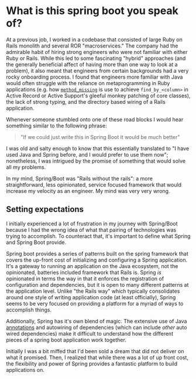 # What is this spring boot you speak of?

At a previous job, I worked in a codebase that consisted of large Ruby on Rails monolith and several ROR "macroservices." The company had the admirable habit of hiring strong engineers who were not familiar with either Ruby or Rails. While this led to some fascinating "hybrid" approaches \(and the generally beneficial affect of having more than one way to look at a problem\), it also meant that engineers from certain backgrounds had a very rocky onboarding process. I found that engineers more familiar with Java would often struggle with the reliance on metaprogramming in Ruby applications \(e.g. how [`method_missing`](https://ruby-doc.org/core-2.5.0/BasicObject.html#method-i-method_missing) is use to achieve `find_by_<column>` in Active Record or Active Support's gleeful monkey patching of core classes\), the lack of strong typing, and the directory based wiring of a Rails application.

Whenever someone stumbled onto one of these road blocks I would hear something similar to the following phrase:

> "If we could just write this in Spring Boot it would be much better"

I was old and salty enough to know that this essentially translated to "I have used Java and Spring before, and I would prefer to use them now"; nonetheless, I was intrigued by the promise of something that would solve all my problems.

In my mind, Spring/Boot was "Rails without the rails": a more straightforward, less opinionated, service focused framework that would increase my velocity as an engineer. My mind was very very wrong.

## Setting expectations

I initially experienced a lot of frustration in my journey with Spring/Boot because I had the wrong idea of what that pairing of technologies was trying to accomplish. To counteract that, it's important to define what Spring and Spring Boot provide.

Spring boot provides a series of patterns built on the spring framework that covers the up-front cost of initializing and configuring a Spring application. It's a gateway to running an application on the Java ecosystem, not the opinionated, batteries included framework that Rails is. Spring _is_ opinionated in terms the way in that it enforces the registration of configuration and dependencies, but it is open to many different patterns at the application level. Unlike "the Rails way" which typically consolidates around one style of writing application code \(at least officially\), Spring seems to be very focused on providing a platform for a myriad of ways to accomplish things.

Additionally, Spring has it's own blend of magic. The extensive use of Java [annotations](https://en.wikipedia.org/wiki/Java_annotation) and autowiring of dependencies \(which can include _other_ auto wired dependencies\) make it difficult to understand how the different pieces of a spring boot application work together.

Initially I was a bit miffed that I'd been sold a dream that did not deliver on what it promised. Then, I realized that while there was a lot of up front cost, the flexibility and power of Spring provides a fantastic platform to build applications on.

